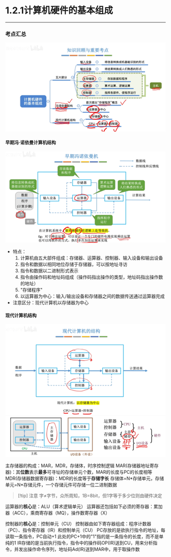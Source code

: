# 1.2.1计算机硬件的基本组成

---

### 考点汇总

![](assets/Pasted%20image%2020250304230140.png)


#### 早期冯·诺依曼计算机结构

![](assets/Pasted%20image%2020250304230242.png)

- 特点：
	1. 计算机由五大部件组成：存储器、运算器、控制器、输入设备和输出设备
	2. 指令和数据以相同地位存储于存储器，可以按地址寻访
	3. 指令和数据以二进制形式表示
	4. 指令由操作码和地址码组成（操作码指出操作的类型，地址码指出操作数的地址）
	5. "存储程序"
	6. 以运算器为中心：输入/输出设备和存储器之间的数据传送通过运算器完成
- 注意区分：现代计算机以存储器为中心
#### 现代计算机结构

![](assets/Pasted%20image%2020250304230541.png)
![](assets/Pasted%20image%2020250304230559.png)

主存储器的构成：MAR，MDR，存储体，时序控制逻辑
	MAR(存储器地址寄存器)：其**位数**表示**最多**可寻址的存储单元个数，MAR的长度与PC的长度相等
	MDR(存储器数据寄存器)：MDR的长度等于**存储字长**
	存储体=N\*存储单元，存储单元=N\*存储元件，一个存储元件可存储一位二进制数据

>[!tip] 注意
>字$\neq$字节，众所周知，1B=8bit，但1字等于多少位则由硬件决定

运算器的**核心**是：ALU（算术逻辑单元）
运算器还包括如下必须的寄存器：累加器（ACC），乘商寄存器（MQ），操作数寄存器（X）

控制器的**核心**是：控制单元（CU）
控制器由如下寄存器组成：程序计数器（PC）、指令寄存器（IR）和控制单元（CU）
PC存放的是欲执行指令的地址，每读取一条指令，PC自动+1
	此处的PC+1中的"1"指的是一条指令的长度，而不是单纯的1
IR存储的是当前执行指令，指令中的操作码OP(IR)送到CU，用来分析指令，并发出操作命令序列，地址码Ad(IR)送到MAR中，用于取操作数